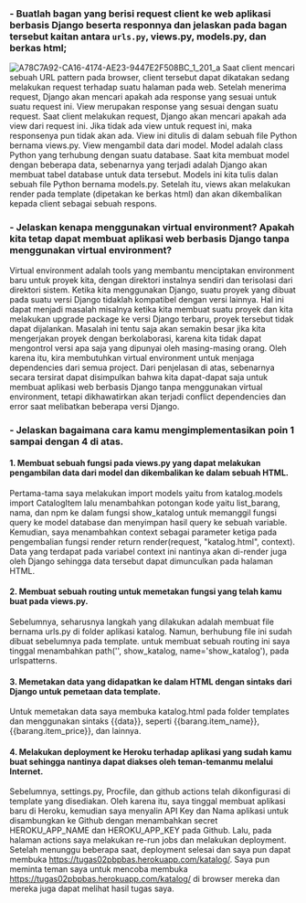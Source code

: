 ### - Buatlah bagan yang berisi request client ke web aplikasi berbasis Django beserta responnya dan jelaskan pada bagan tersebut kaitan antara ```urls.py```, views.py, models.py, dan berkas html;
![A78C7A92-CA16-4174-AE23-9447E2F508BC_1_201_a](https://user-images.githubusercontent.com/101565771/190291290-04fabc8d-9ce3-4e19-bd0d-ab71c2dcbd47.jpeg)
Saat client mencari sebuah URL pattern pada browser, client tersebut dapat dikatakan sedang melakukan request terhadap suatu halaman pada web. Setelah menerima request, Django akan mencari apakah ada response yang sesuai untuk suatu request ini. View merupakan response yang sesuai dengan suatu request. Saat client melakukan request, Django akan mencari apakah ada view dari request ini. Jika tidak ada view untuk request ini, maka responsenya pun tidak akan ada. View ini ditulis di dalam sebuah file Python bernama views.py. View mengambil data dari model. Model adalah class Python yang terhubung dengan suatu database. Saat kita membuat model dengan beberapa data, sebenarnya yang terjadi adalah Django akan membuat tabel database untuk data tersebut. Models ini kita tulis dalan sebuah file Python bernama models.py. Setelah itu, views akan melakukan render pada template (dipetakan ke berkas html) dan akan dikembalikan kepada client sebagai sebuah respons.

### - Jelaskan kenapa menggunakan virtual environment? Apakah kita tetap dapat membuat aplikasi web berbasis Django tanpa menggunakan virtual environment?
Virtual environment adalah tools yang membantu menciptakan environment baru untuk proyek kita, dengan direktori instalnya sendiri dan terisolasi dari direktori sistem. Ketika kita menggunakan Django, suatu proyek yang dibuat pada suatu versi Django tidaklah kompatibel dengan versi lainnya. Hal ini dapat menjadi masalah misalnya ketika kita membuat suatu proyek dan kita melakukan upgrade package ke versi Django terbaru, proyek tersebut tidak dapat dijalankan. Masalah ini tentu saja akan semakin besar jika kita mengerjakan proyek dengan berkolaborasi, karena kita tidak dapat mengontrol versi apa saja yang dipunyai oleh masing-masing orang. Oleh karena itu, kira membutuhkan virtual environment untuk menjaga dependencies dari semua project. Dari penjelasan di atas, sebenarnya secara tersirat dapat disimpulkan bahwa kita dapat-dapat saja untuk membuat aplikasi web berbasis Django tanpa menggunakan virtual environment, tetapi dikhawatirkan akan terjadi conflict dependencies dan error saat melibatkan beberapa versi Django.

### - Jelaskan bagaimana cara kamu mengimplementasikan poin 1 sampai dengan 4 di atas.
#### 1. Membuat sebuah fungsi pada views.py yang dapat melakukan pengambilan data dari model dan dikembalikan ke dalam sebuah HTML.
Pertama-tama saya melakukan import models yaitu from katalog.models import CatalogItem lalu menambahkan potongan kode yaitu list_barang, nama, dan npm ke dalam fungsi show_katalog untuk memanggil fungsi query ke model database dan menyimpan hasil query ke sebuah variable. Kemudian, saya menambahkan context sebagai parameter ketiga pada pengembalian fungsi render return render(request, "katalog.html", context). Data yang terdapat pada variabel context ini nantinya akan di-render juga oleh Django sehingga data tersebut dapat dimunculkan pada halaman HTML.

#### 2. Membuat sebuah routing untuk memetakan fungsi yang telah kamu buat pada views.py.
Sebelumnya, seharusnya langkah yang dilakukan adalah membuat file bernama urls.py di folder aplikasi katalog. Namun, berhubung file ini sudah dibuat sebelumnya pada template. untuk membuat sebuah routing ini saya tinggal menambahkan path('', show_katalog, name='show_katalog'), pada urlspatterns.

#### 3. Memetakan data yang didapatkan ke dalam HTML dengan sintaks dari Django untuk pemetaan data template.
Untuk memetakan data saya membuka katalog.html pada folder templates dan menggunakan sintaks {{data}}, seperti {{barang.item_name}}, {{barang.item_price}}, dan lainnya. 

#### 4. Melakukan deployment ke Heroku terhadap aplikasi yang sudah kamu buat sehingga nantinya dapat diakses oleh teman-temanmu melalui Internet.
Sebelumnya, settings.py, Procfile, dan github actions telah dikonfigurasi di template yang disediakan. Oleh karena itu, saya tinggal membuat aplikasi baru di Heroku, kemudian saya menyalin API Key dan Nama aplikasi untuk disambungkan ke Github dengan menambahkan secret HEROKU_APP_NAME dan HEROKU_APP_KEY pada Github. Lalu, pada halaman actions saya melakukan re-run jobs dan melakukan deployment. Setelah menunggu beberapa saat, deployment selesai dan saya pun dapat membuka https://tugas02pbpbas.herokuapp.com/katalog/. Saya pun meminta teman saya untuk mencoba membuka https://tugas02pbpbas.herokuapp.com/katalog/ di browser mereka dan mereka juga dapat melihat hasil tugas saya.
